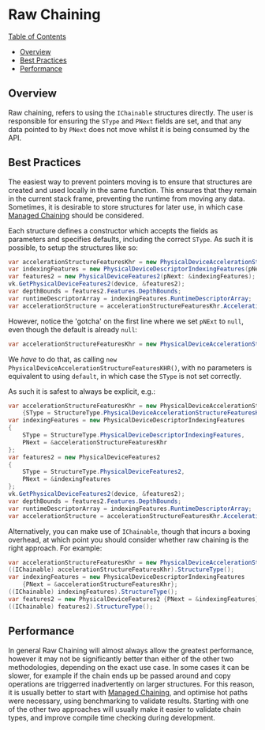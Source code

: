 ﻿# Raw Chaining

[Table of Contents](overview.md#table-of-contents)
- [Overview](raw_chaining.md#overview)
- [Best Practices](raw_chaining.md#best-practices)
- [Performance](raw_chaining.md#performance)

## Overview

Raw chaining, refers to using the `IChainable` structures directly. The user is responsible for ensuring the `SType`
and `PNext` fields are set, and that any data pointed to by `PNext` does not move whilst it is being consumed by the
API.

## Best Practices

The easiest way to prevent pointers moving is to ensure that structures are created and used locally in the same
function. This ensures that they remain in the current stack frame, preventing the runtime from moving any data.
Sometimes, it is desirable to store structures for later use, in which case [Managed Chaining](managed-chaining.md) should
be considered.

Each structure defines a constructor which accepts the fields as parameters and specifies defaults, including the
correct
`SType`. As such it is possible, to setup the structures like so:

```csharp
var accelerationStructureFeaturesKhr = new PhysicalDeviceAccelerationStructureFeaturesKHR(pNext: null);
var indexingFeatures = new PhysicalDeviceDescriptorIndexingFeatures(pNext: &accelerationStructureFeaturesKhr);
var features2 = new PhysicalDeviceFeatures2(pNext: &indexingFeatures);
vk.GetPhysicalDeviceFeatures2(device, &features2);
var depthBounds = features2.Features.DepthBounds;
var runtimeDescriptorArray = indexingFeatures.RuntimeDescriptorArray;
var accelerationStructure = accelerationStructureFeaturesKhr.AccelerationStructure;
```

However, notice the 'gotcha' on the first line where we set `pNExt` to `null`, even though the default is
already `null`:

```csharp
var accelerationStructureFeaturesKhr = new PhysicalDeviceAccelerationStructureFeaturesKHR(pNext: null);
```

We _have_ to do that, as calling `new PhysicalDeviceAccelerationStructureFeaturesKHR()`, with no parameters is
equivalent to using `default`, in which case the `SType` is not set correctly.

As such it is safest to always be explicit, e.g.:

```csharp
var accelerationStructureFeaturesKhr = new PhysicalDeviceAccelerationStructureFeaturesKHR
    {SType = StructureType.PhysicalDeviceAccelerationStructureFeaturesKhr};
var indexingFeatures = new PhysicalDeviceDescriptorIndexingFeatures
{
    SType = StructureType.PhysicalDeviceDescriptorIndexingFeatures,
    PNext = &accelerationStructureFeaturesKhr
};
var features2 = new PhysicalDeviceFeatures2
{
    SType = StructureType.PhysicalDeviceFeatures2,
    PNext = &indexingFeatures
};
vk.GetPhysicalDeviceFeatures2(device, &features2);
var depthBounds = features2.Features.DepthBounds;
var runtimeDescriptorArray = indexingFeatures.RuntimeDescriptorArray;
var accelerationStructure = accelerationStructureFeaturesKhr.AccelerationStructure;
```

Alternatively, you can make use of `IChainable`, though that incurs a boxing overhead, at which point you should
consider whether raw chaining is the right approach. For example:

```csharp
var accelerationStructureFeaturesKhr = new PhysicalDeviceAccelerationStructureFeaturesKHR();
((IChainable) accelerationStructureFeaturesKhr).StructureType();
var indexingFeatures = new PhysicalDeviceDescriptorIndexingFeatures
    {PNext = &accelerationStructureFeaturesKhr};
((IChainable) indexingFeatures).StructureType();
var features2 = new PhysicalDeviceFeatures2 {PNext = &indexingFeatures};
((IChainable) features2).StructureType();
```

## Performance

In general Raw Chaining will almost always allow the greatest performance, however it may not be significantly better
than either of the other two methodologies, depending on the exact use case. In some cases it can be slower, for example
if the chain ends up be passed around and copy operations are triggerred inadvertently on larger structures. For this
reason, it is usually better to start with [Managed Chaining](managed-chaining.md), and optimise hot paths were
necessary, using benchmarking to validate results. Starting with one of the other two approaches will usually make it
easier to validate chain types, and improve compile time checking during development.
